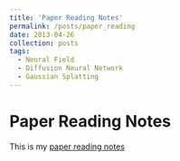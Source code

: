 ```yaml
---
title: 'Paper Reading Notes'
permalink: /posts/paper_reading
date: 2013-04-26
collection: posts
tags:
  - Neural Field
  - Diffusion Neural Network 
  - Gaussian Splatting
---
```


Paper Reading Notes
=======

This is my [paper reading notes](https://lacy-backbone-098.notion.site/Paper-Reading-Notes-8d566d5270fb4b43a3180957cf7ccf81?pvs=4)
